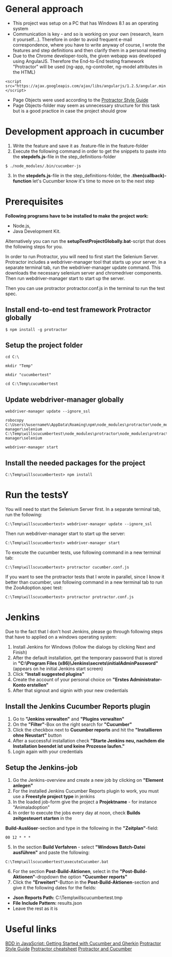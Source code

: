 
# General approach

* This project was setup on a PC that has Windows 8.1 as an operating system
* Communication is key - and so is working on your own (research, learn it yourself...). Therefore in order to avoid frequent e-mail correspondence, where you have to write anyway of course, I wrote the features and step definitions and then clarify them in a personal meeting
* Due to the Chrome developer-tools, the given webapp was developed using AngularJS. Therefore the End-to-End testing framework "Protractor" will be used (ng-app, ng-controller, ng-model attributes in the HTML)

```
<script src="https://ajax.googleapis.com/ajax/libs/angularjs/1.2.5/angular.min.js"></script>
```
* Page Objects were used according to the [Protractor Style Guide](https://github.com/CarmenPopoviciu/protractor-styleguide)
* Page Objects-folder may seem as unnecessary structure for this task but is a good practice in case the project should grow


# Development approach in cucumber
1. Write the feature and save it as .feature-file in the feature-folder
2. Execute the following command in order to get the snippets to paste into the **stepdefs.js**-file in the step_definitions-folder
```
$ ./node_modules/.bin/cucumber-js
```
3. In the **stepdefs.js**-file in the step_definitions-folder, the **.then(callback)-function** let's Cucumber know it's time to move on to the next step


# Prerequisites

**Following programs have to be installed to make the project work:**

* Node.js,
* Java Development Kit.

Alternatively you can run the **setupTestProjectGlobally.bat**-script that does the following steps for you.

In order to run Protractor, you will need to first start the Selenium Server. Protractor includes a webdriver-manager tool that starts up your server. In a separate terminal tab, run the webdriver-manager update command. This downloads the necessary selenium server and chromedriver components. Then run webdriver-manager start to start up the server.

Then you can use protractor protractor.conf.js in the terminal to run the test spec.
  

## Install end-to-end test framework Protractor globally
```
$ npm install -g protractor
```

## Setup the project folder
```
cd C:\
```
```
mkdir "Temp"
```
```
mkdir "cucumbertest"
```
```
cd C:\Temp\cucumbertest
```

## Update webdriver-manager globally
```
webdriver-manager update --ignore_ssl
```
```
robocopy C:\Users\%username%\AppData\Roaming\npm\node_modules\protractor\node_modules\webdriver-manager\selenium C:\Temp\willscucumbertest\node_modules\protractor\node_modules\protractor\node_modules\webdriver-manager\selenium
```
```
webdriver-manager start
```

## Install the needed packages for the project
```
C:\Temp\willscucumbertest> npm install
```

# Run the testsY
You will need to start the Selenium Server first.
In a separate terminal tab, run the following:

```
C:\Temp\willscucumbertest> webdriver-manager update --ignore_ssl
```

Then run webdriver-manager start to start up the server:
```
C:\Temp\willscucumbertest> webdriver-manager start
```

To execute the cucumber tests, use following command in a new terminal tab:
```
C:\Temp\willscucumbertest> protractor cucumber.conf.js

```

If you want to see the protractor tests that I wrote in parallel, since I know it better than cucumber, use following command in a new terminal tab to run the ZooAdoption.spec test:
```
C:\Temp\willscucumbertest> protractor protractor.conf.js
```


# Jenkins
Due to the fact that I don't host Jenkins, please go through following steps that have to applied on a windows operating system:

1. Install Jenkins for Windows (follow the dialogs by clicking Next and Finish)
2. After the default installation, get the temporary password that is stored in **"C:\Program Files (x86)\Jenkins\secrets\initialAdminPassword"** (appears on he initial Jenkins start screen)
3. Click **"Install suggested plugins"**
4. Create the account of your personal choice on **"Erstes Administrator-Konto erstellen"**
5. After that signout and signin with your new credentials


## Install the Jenkins Cucumber Reports plugin
1. Go to **"Jenkins verwalten"** and **"Plugins verwalten"**
2. On the **"Filter"**-Box on the right search for **"Cucumber"**
3. Click the checkbox next to **Cucumber reports** and hit the **"Installieren ohne Neustart"** button
4. After a successful installation check **"Starte Jenkins neu, nachdem die Installation beendet ist und keine Prozesse laufen."**
5. Login again with your credentials


## Setup the Jenkins-job
1. Go the Jenkins-overview and create a new job by clicking on **"Element anlegen"**
2. For the installed Jenkins Cucumber Reports plugin to work, you must use a **Freestyle project type** in jenkins
3. In the loaded job-form give the project a **Projektname** - for instance "Animaladoption"
4. In order to execute the jobs every day at noon, check **Builds zeitgesteuert starten** in the 

**Build-Auslöser**-section and type in the following in the **"Zeitplan"**-field:
```
00 12 * * *
```
5. In the section **Build Verfahren** - select **"Windows Batch-Datei ausführen"** and paste the following:
```
C:\Temp\willscucumbertest\executeCucumber.bat
```
6. For the section **Post-Build-Aktionen**, select in the **"Post-Build-Aktionen"**-dropdown the option **"Cucumber reports"**
7. Click the **"Erweitert"**-Button in the **Post-Build-Aktionen**-section and give it the following dates for the fields:
- **Json Reports Path:** C:\Temp\willscucumbertest\.tmp
- **File Include Pattern:** results.json
- Leave the rest as it is


# Useful links
[BDD in JavaScript: Getting Started with Cucumber and Gherkin](https://www.sitepoint.com/bdd-javascript-cucumber-gherkin/)
[Protractor Style Guide](https://github.com/CarmenPopoviciu/protractor-styleguide)
[Protractor cheatsheet](https://gist.github.com/javierarques/0c4c817d6c77b0877fda)
[Protractor and Cucumber](https://semaphoreci.com/community/tutorials/getting-started-with-protractor-and-cucumber)